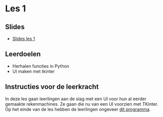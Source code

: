 # Les 1

## Slides

* [Slides les 1](https://slides.com/felienne/pidk-k4-m1tk-l1/edit)

## Leerdoelen

* Herhalen functies in Python
* UI maken met tkinter

## Instructies voor de leerkracht

In deze les gaan leerlingen aan de slag met een UI voor hun al eerder gemaakte rekenmachines. Ze gaan die nu van een UI voorzien met TKinter. Op het einde van de les hebben de leerlingen ongeveer [dit programma](https://replit.com/@mevrHermans/pidk-k4-tki-l1-einde#main.py).
